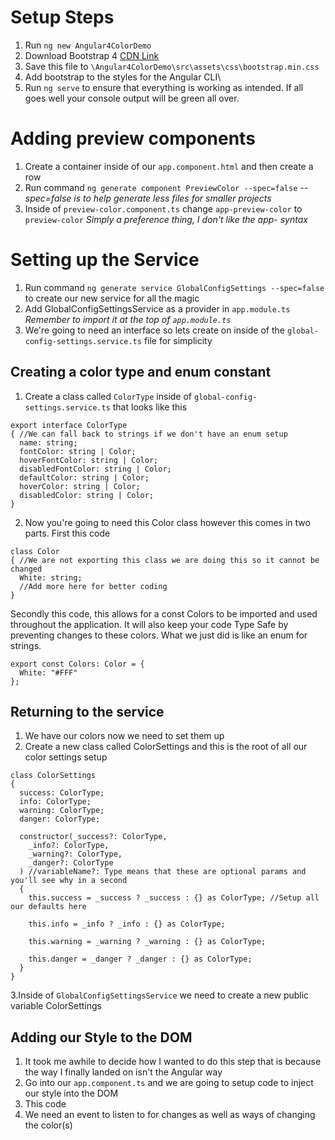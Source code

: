 # Setup Steps
1. Run `ng new Angular4ColorDemo`
2. Download Bootstrap 4 [CDN Link](https://maxcdn.bootstrapcdn.com/bootstrap/4.0.0-alpha.6/css/bootstrap.min.css)
3. Save this file to `\Angular4ColorDemo\src\assets\css\bootstrap.min.css`
4. Add bootstrap to the styles for the Angular CLI\
5. Run `ng serve` to ensure that everything is working as intended. If all goes well your console output will be green all over.

# Adding preview components
1. Create a container inside of our `app.component.html` and then create a row
2. Run command `ng generate component PreviewColor --spec=false` *--spec=false is to help generate less files for smaller projects*
3. Inside of `preview-color.component.ts` change `app-preview-color` to `preview-color` *Simply a preference thing, I don't like the app- syntax*

# Setting up the Service
1. Run command `ng generate service GlobalConfigSettings --spec=false` to create our new service for all the magic
2. Add GlobalConfigSettingsService as a provider in `app.module.ts` *Remember to import it at the top of `app.module.ts`*
3. We're going to need an interface so lets create on inside of the `global-config-settings.service.ts` file for simplicity

## Creating a color type and enum constant
1. Create a class called `ColorType` inside of `global-config-settings.service.ts` that looks like this
```
export interface ColorType
{ //We can fall back to strings if we don't have an enum setup
  name: string;
  fontColor: string | Color;
  hoverFontColor: string | Color;
  disabledFontColor: string | Color;
  defaultColor: string | Color;
  hoverColor: string | Color;
  disabledColor: string | Color;
}
```
2. Now you're going to need this Color class however this comes in two parts. First this code
```
class Color
{ //We are not exporting this class we are doing this so it cannot be changed 
  White: string;
  //Add more here for better coding
}
```

Secondly this code, this allows for a const Colors to be imported and used throughout the application. It will also keep your code Type Safe by preventing changes to these colors. What we just did is like an enum for strings.
```
export const Colors: Color = {
  White: "#FFF"
};
```

## Returning to the service
1. We have our colors now we need to set them up
2. Create a new class called ColorSettings and this is the root of all our color settings setup
```
class ColorSettings
{ 
  success: ColorType;
  info: ColorType;
  warning: ColorType;
  danger: ColorType;  

  constructor(_success?: ColorType,
    _info?: ColorType,
    _warning?: ColorType,
    _danger?: ColorType
  ) //variableName?: Type means that these are optional params and you'll see why in a second
  {
    this.success = _success ? _success : {} as ColorType; //Setup all our defaults here

    this.info = _info ? _info : {} as ColorType;

    this.warning = _warning ? _warning : {} as ColorType;

    this.danger = _danger ? _danger : {} as ColorType;
  }
}
```
3.Inside of `GlobalConfigSettingsService` we need to create a new public variable ColorSettings

## Adding our Style to the DOM
1. It took me awhile to decide how I wanted to do this step that is because the way I finally landed on isn't the Angular way
2. Go into our `app.component.ts` and we are going to setup code to inject our style into the DOM
3. This code 
3. We need an event to listen to for changes as well as ways of changing the color(s)
